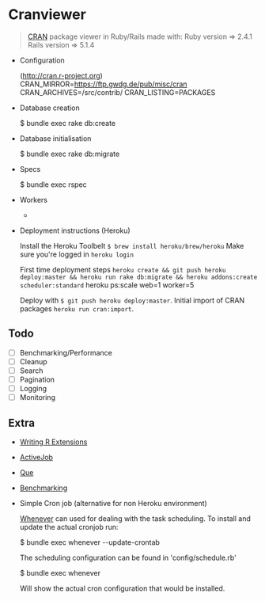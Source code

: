 # Cranviewer

> [CRAN](https://cran.r-project.org/) package viewer in Ruby/Rails
> made with:
>   Ruby version => 2.4.1
>   Rails version => 5.1.4

* Configuration

  (http://cran.r-project.org)
  CRAN_MIRROR=https://ftp.gwdg.de/pub/misc/cran
  CRAN_ARCHIVES=/src/contrib/
  CRAN_LISTING=PACKAGES

* Database creation

  $ bundle exec rake db:create

* Database initialisation

  $ bundle exec rake db:migrate

* Specs

  $ bundle exec rspec

* Workers

  -

* Deployment instructions (Heroku)

  Install the Heroku Toolbelt `$ brew install heroku/brew/heroku`
  Make sure you're logged in `heroku login`

  First time deployment steps `heroku create && git push heroku deploy:master && heroku run rake db:migrate && heroku addons:create scheduler:standard`
  heroku ps:scale web=1 worker=5
  
  Deploy with `$ git push heroku deploy:master`.
  Initial import of CRAN packages `heroku run cran:import`.


## Todo

- [ ] Benchmarking/Performance
- [ ] Cleanup
- [ ] Search
- [ ] Pagination
- [ ] Logging
- [ ] Monitoring

## Extra

* [Writing R Extensions](https://cran.r-project.org/doc/manuals/r-devel/R-exts.html)
* [ActiveJob](http://edgeguides.rubyonrails.org/active_job_basics.html)
* [Que](https://github.com/chanks/que)
* [Benchmarking](http://guides.rubyonrails.org/v3.2.13/performance_testing.html)

* Simple Cron job (alternative for non Heroku environment)

  [Whenever](https://github.com/javan/whenever) can used for dealing with the task scheduling. To install and update the actual cronjob run:

  $ bundle exec whenever --update-crontab

  The scheduling configuration can be found in 'config/schedule.rb'

  $ bundle exec whenever

  Will show the actual cron configuration that would be installed.
